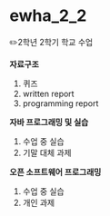 # ewha_2_2
:pencil2:2학년 2학기 학교 수업

**자료구조**
1. 퀴즈
2. written report
3. programming report
  
**자바 프로그래밍 및 실습**
1. 수업 중 실습
2. 기말 대체 과제

**오픈 소프트웨어 프로그래밍**
1. 수업 중 실습
2. 개인 과제